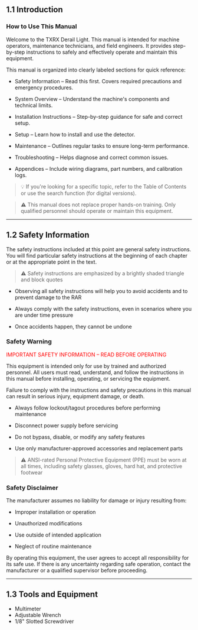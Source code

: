 ## 1.1 Introduction

### How to Use This Manual

Welcome to the TXRX Derail Light. This manual is intended for machine operators, maintenance technicians, and field engineers. It provides step-by-step instructions to safely and effectively operate and maintain this equipment.

This manual is organized into clearly labeled sections for quick reference:

* Safety Information – Read this first. Covers required precautions and emergency procedures.

* System Overview – Understand the machine's components and technical limits.

* Installation Instructions – Step-by-step guidance for safe and correct setup.

* Setup – Learn how to install and use the detector.

* Maintenance – Outlines regular tasks to ensure long-term performance.

* Troubleshooting – Helps diagnose and correct common issues.

* Appendices – Include wiring diagrams, part numbers, and calibration logs.

> 💡 If you're looking for a specific topic, refer to the Table of Contents or use the search function (for digital versions).

> ⚠️ This manual does not replace proper hands-on training. Only qualified personnel should operate or maintain this equipment.

---

## 1.2 Safety Information

The safety instructions included at this point are general safety instructions.
You will find particular safety instructions at the beginning of each chapter or at the appropriate point in the text.

> ⚠️ Safety instructions are emphasized by a brightly shaded triangle and block quotes
 
* Observing all safety instructions will help you to avoid accidents and to prevent damage to the RAR
 
* Always comply with the safety instructions, even in scenarios where you are under time pressure

* Once accidents happen, they cannot be undone

### Safety Warning

<span style="color:red;">IMPORTANT SAFETY INFORMATION – READ BEFORE OPERATING</span></span>

This equipment is intended only for use by trained and authorized personnel. All users must read, understand, and follow the instructions in this manual before installing, operating, or servicing the equipment.

Failure to comply with the instructions and safety precautions in this manual can result in serious injury, equipment damage, or death.

* Always follow lockout/tagout procedures before performing maintenance

* Disconnect power supply before servicing

* Do not bypass, disable, or modify any safety features

* Use only manufacturer-approved accessories and replacement parts

> ⚠️ ANSI-rated Personal Protective Equipment (PPE) must be worn at all times, including safety glasses, gloves, hard hat, and protective footwear

### Safety Disclaimer

The manufacturer assumes no liability for damage or injury resulting from:

* Improper installation or operation

* Unauthorized modifications

* Use outside of intended application

* Neglect of routine maintenance

By operating this equipment, the user agrees to accept all responsibility for its safe use. 
If there is any uncertainty regarding safe operation, contact the manufacturer or a qualified supervisor before proceeding.

---

## 1.3 Tools and Equipment
* Multimeter
* Adjustable Wrench
* 1/8" Slotted Screwdriver
